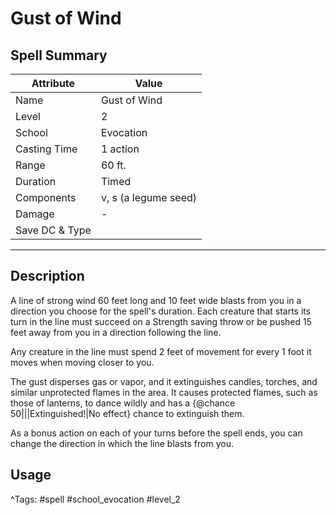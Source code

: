 # Gust of Wind

## Spell Summary

| Attribute        | Value                  |
|------------------|------------------------|
| Name             | Gust of Wind                 |
| Level            | 2                |
| School           | Evocation          |
| Casting Time     | 1 action              |
| Range            | 60 ft.            |
| Duration         | Timed             |
| Components       | v, s (a legume seed)             |
| Damage           | -               |
| Save DC & Type   |              |

---

## Description

A line of strong wind 60 feet long and 10 feet wide blasts from you in a direction you choose for the spell's duration. Each creature that starts its turn in the line must succeed on a Strength saving throw or be pushed 15 feet away from you in a direction following the line.

Any creature in the line must spend 2 feet of movement for every 1 foot it moves when moving closer to you.

The gust disperses gas or vapor, and it extinguishes candles, torches, and similar unprotected flames in the area. It causes protected flames, such as those of lanterns, to dance wildly and has a {@chance 50|||Extinguished!|No effect} chance to extinguish them.

As a bonus action on each of your turns before the spell ends, you can change the direction in which the line blasts from you.

## Usage


^Tags: #spell #school_evocation #level_2